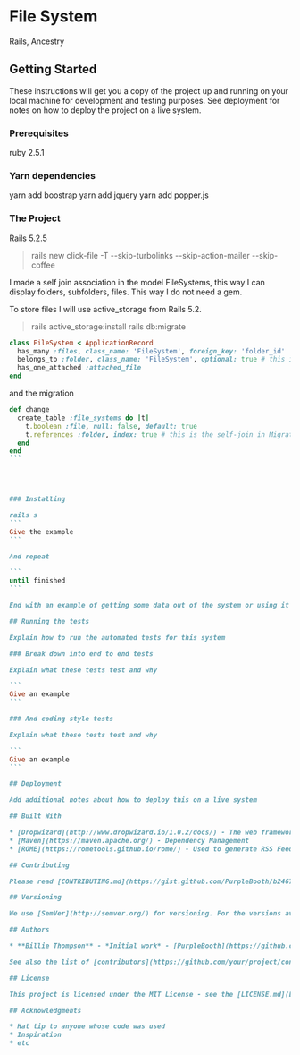# File System

Rails, Ancestry

## Getting Started

These instructions will get you a copy of the project up and running on your local machine for development and testing purposes. See deployment for notes on how to deploy the project on a live system.

### Prerequisites

ruby 2.5.1

### Yarn dependencies

yarn add boostrap
yarn add jquery
yarn add popper.js


### The Project
Rails 5.2.5
> rails new click-file -T --skip-turbolinks --skip-action-mailer --skip-coffee

I made a self join association in the model FileSystems, this way I can display folders, subfolders, files.
This way I do not need a gem.

To store files I will use active_storage from Rails 5.2.

> rails active_storage:install
  rails db:migrate

``` ruby
class FileSystem < ApplicationRecord
  has_many :files, class_name: 'FileSystem', foreign_key: 'folder_id'
  belongs_to :folder, class_name: 'FileSystem', optional: true # this is the self-join in Model
  has_one_attached :attached_file
end
```

and the migration
```` ruby
def change
  create_table :file_systems do |t|
    t.boolean :file, null: false, default: true
    t.references :folder, index: true # this is the self-join in Migration
  end
end
```




### Installing

rails s
```
Give the example
```

And repeat

```
until finished
```

End with an example of getting some data out of the system or using it for a little demo

## Running the tests

Explain how to run the automated tests for this system

### Break down into end to end tests

Explain what these tests test and why

```
Give an example
```

### And coding style tests

Explain what these tests test and why

```
Give an example
```

## Deployment

Add additional notes about how to deploy this on a live system

## Built With

* [Dropwizard](http://www.dropwizard.io/1.0.2/docs/) - The web framework used
* [Maven](https://maven.apache.org/) - Dependency Management
* [ROME](https://rometools.github.io/rome/) - Used to generate RSS Feeds

## Contributing

Please read [CONTRIBUTING.md](https://gist.github.com/PurpleBooth/b24679402957c63ec426) for details on our code of conduct, and the process for submitting pull requests to us.

## Versioning

We use [SemVer](http://semver.org/) for versioning. For the versions available, see the [tags on this repository](https://github.com/your/project/tags). 

## Authors

* **Billie Thompson** - *Initial work* - [PurpleBooth](https://github.com/PurpleBooth)

See also the list of [contributors](https://github.com/your/project/contributors) who participated in this project.

## License

This project is licensed under the MIT License - see the [LICENSE.md](LICENSE.md) file for details

## Acknowledgments

* Hat tip to anyone whose code was used
* Inspiration
* etc
